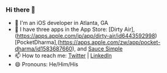 ### Hi there 👋

- 📛  I'm an iOS developer in Atlanta, GA
- 📱  I have three apps in the App Store: [Dirty Air], (https://apps.apple.com/jp/app/dirty-air/id6443592998) [PocketDharma],(https://apps.apple.com/zw/app/pocket-dharma/id1583687660), and [Sauce Simple](https://apps.apple.com/zw/app/sauce-simple/id1569193677)
- 📫  How to reach me: [Twitter](https://twitter.com/ShuggieBlaine) | [LinkedIn](https://www.linkedin.com/in/dannheisser/)
- 😄  Pronouns: He/Him/His
